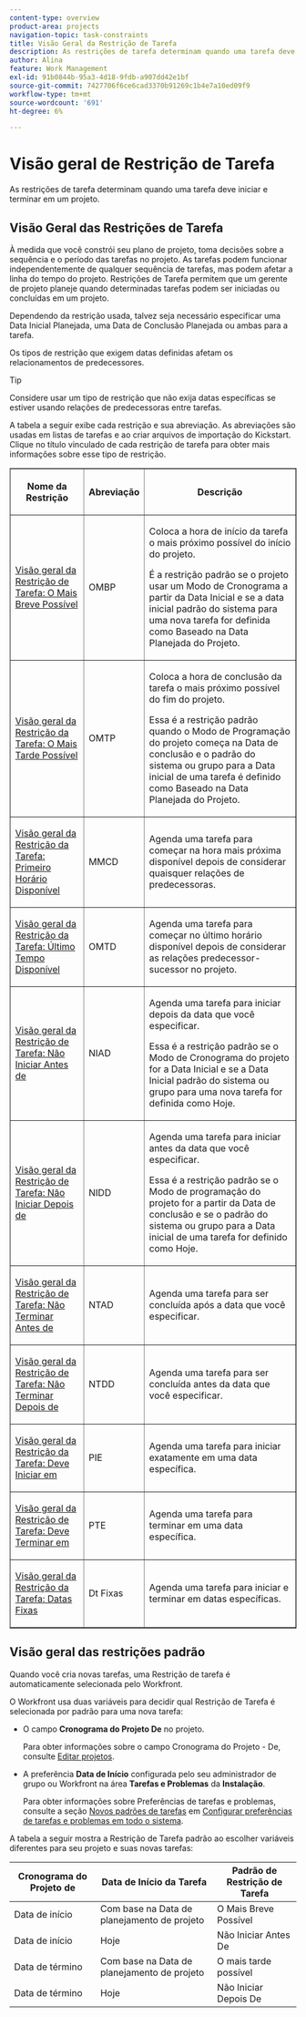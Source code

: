 ```yaml
---
content-type: overview
product-area: projects
navigation-topic: task-constraints
title: Visão Geral da Restrição de Tarefa
description: As restrições de tarefa determinam quando uma tarefa deve iniciar e terminar em um projeto.
author: Alina
feature: Work Management
exl-id: 91b0844b-95a3-4d18-9fdb-a907dd42e1bf
source-git-commit: 7427706f6ce6cad3370b91269c1b4e7a10ed09f9
workflow-type: tm+mt
source-wordcount: '691'
ht-degree: 6%

---
```


# Visão geral de Restrição de Tarefa

<!-- Audited: 12/2023 -->

As restrições de tarefa determinam quando uma tarefa deve iniciar e terminar em um projeto.

## Visão Geral das Restrições de Tarefa

À medida que você constrói seu plano de projeto, toma decisões sobre a sequência e o período das tarefas no projeto. As tarefas podem funcionar independentemente de qualquer sequência de tarefas, mas podem afetar a linha do tempo do projeto. Restrições de Tarefa permitem que um gerente de projeto planeje quando determinadas tarefas podem ser iniciadas ou concluídas em um projeto.

Dependendo da restrição usada, talvez seja necessário especificar uma Data Inicial Planejada, uma Data de Conclusão Planejada ou ambas para a tarefa.

Os tipos de restrição que exigem datas definidas afetam os relacionamentos de predecessores.

>[!TIP]
>
>Considere usar um tipo de restrição que não exija datas específicas se estiver usando relações de predecessoras entre tarefas.

A tabela a seguir exibe cada restrição e sua abreviação. As abreviações são usadas em listas de tarefas e ao criar arquivos de importação do Kickstart. Clique no título vinculado de cada restrição de tarefa para obter mais informações sobre esse tipo de restrição.

<table border="1" cellspacing="15" cellpadding="1"> 
 <col> 
 <col> 
 <col>
 <thead> 
  <tr> 
   <th> <p><strong>Nome da Restrição</strong> </p> </th> 
   <th> <p><strong>Abreviação</strong> </p> </th> 
   <th> <p><strong>Descrição</strong> </p> </th> 
  </tr> 
 </thead> 
 <tbody> 
  <tr> 
   <td scope="col"> <p><a href="../../../manage-work/tasks/task-constraints/as-soon-as-possible.md" class="MCXref xref">Visão geral da Restrição de Tarefa: O Mais Breve Possível</a> </p> </td> 
   <td scope="col"> <p>OMBP</p> </td>
   <td scope="col"> <p>Coloca a hora de início da tarefa o mais próximo possível do início do projeto.</p> 
   <p>É a restrição padrão se o projeto usar um Modo de Cronograma a partir da Data Inicial e se a data inicial padrão do sistema para uma nova tarefa for definida como Baseado na Data Planejada do Projeto. </p>
   </td> 
  </tr> 
  <tr> 
   <td scope="col"> <p><a href="../../../manage-work/tasks/task-constraints/as-late-as-possible.md" class="MCXref xref">Visão geral da Restrição da Tarefa: O Mais Tarde Possível </a> </p> </td> 
   <td scope="col"> <p>OMTP</p> </td> 
   <td scope="col"> <p>Coloca a hora de conclusão da tarefa o mais próximo possível do fim do projeto.</p> 
   <p>Essa é a restrição padrão quando o Modo de Programação do projeto começa na Data de conclusão e o padrão do sistema ou grupo para a Data inicial de uma tarefa é definido como Baseado na Data Planejada do Projeto. </p>
   </td> 
  </tr> 
  <tr> 
   <td scope="col"> <p><a href="../../../manage-work/tasks/task-constraints/earliest-available-time.md" class="MCXref xref">Visão geral da Restrição da Tarefa: Primeiro Horário Disponível</a> </p> </td> 
   <td scope="col"> <p>MMCD</p> </td> 
 <td scope="col"> <p>Agenda uma tarefa para começar na hora mais próxima disponível depois de considerar quaisquer relações de predecessoras.</p> </td>
  </tr> 
  <tr> 
   <td scope="col"> <p><a href="../../../manage-work/tasks/task-constraints/latest-available-time.md" class="MCXref xref">Visão geral da Restrição da Tarefa: Último Tempo Disponível</a> </p> </td> 
   <td scope="col"> <p>OMTD</p> </td> 
   <td scope="col"> <p>Agenda uma tarefa para começar no último horário disponível depois de considerar as relações predecessor-sucessor no projeto.</p> </td>
  </tr> 
  <tr> 
   <td scope="col"> <p><a href="../../../manage-work/tasks/task-constraints/start-no-earlier-than.md" class="MCXref xref">Visão geral da Restrição de Tarefa: Não Iniciar Antes de</a> </p> </td> 
   <td scope="col"> <p>NIAD</p> </td> 
   <td scope="col"> <p>Agenda uma tarefa para iniciar depois da data que você especificar.</p> 
   <p>Essa é a restrição padrão se o Modo de Cronograma do projeto for a Data Inicial e se a Data Inicial padrão do sistema ou grupo para uma nova tarefa for definida como Hoje.   </td> 
  </tr> 
  <tr> 
   <td scope="col"> <p><a href="../../../manage-work/tasks/task-constraints/start-no-later-than.md" class="MCXref xref">Visão geral da Restrição de Tarefa: Não Iniciar Depois de </a> </p> </td> 
   <td scope="col"> <p>NIDD</p> </td> 
   <td scope="col"> <p>Agenda uma tarefa para iniciar antes da data que você especificar.</p> 
   <p>Essa é a restrição padrão se o Modo de programação do projeto for a partir da Data de conclusão e se o padrão do sistema ou grupo para a Data inicial de uma tarefa for definido como Hoje. 
   </td> 
  </tr> 
  <tr> 
   <td scope="col"> <p><a href="../../../manage-work/tasks/task-constraints/finish-no-earlier-than.md" class="MCXref xref">Visão geral da Restrição de Tarefa: Não Terminar Antes de</a> </p> </td> 
   <td scope="col"> <p>NTAD</p> </td>
   <td scope="col"> <p>Agenda uma tarefa para ser concluída após a data que você especificar.</p> </td> 
  </tr> 
  <tr> 
   <td scope="col"> <p><a href="../../../manage-work/tasks/task-constraints/finish-no-later-than.md" class="MCXref xref">Visão geral da Restrição de Tarefa: Não Terminar Depois de </a> </p> </td> 
   <td scope="col"> <p>NTDD</p> </td> 
   <td scope="col"> <p>Agenda uma tarefa para ser concluída antes da data que você especificar.</p> </td> 
  </tr> 
  <tr> 
   <td> <p><a href="../../../manage-work/tasks/task-constraints/must-start-on.md" class="MCXref xref">Visão geral da Restrição da Tarefa: Deve Iniciar em </a> </p> </td> 
   <td scope="col"> <p>PIE</p> </td> 
   <td scope="col"> <p>Agenda uma tarefa para iniciar exatamente em uma data específica.</p> </td> 
  </tr> 
  <tr> 
   <td> <p><a href="../../../manage-work/tasks/task-constraints/must-finish-on.md" class="MCXref xref">Visão geral da Restrição de Tarefa: Deve Terminar em</a> </p> </td> 
   <td scope="col"> <p>PTE</p> </td> 
   <td scope="col"> <p>Agenda uma tarefa para terminar em uma data específica.</p> </td>
  </tr> 
  <tr> 
   <td> <p><a href="../../../manage-work/tasks/task-constraints/fixed-dates.md" class="MCXref xref">Visão geral da Restrição da Tarefa: Datas Fixas</a> </p> </td> 
   <td> <p>Dt Fixas</p> </td> 
   <td> <p>Agenda uma tarefa para iniciar e terminar em datas específicas.</p> </td> 
  </tr> 
 </tbody> 
</table>

## Visão geral das restrições padrão

Quando você cria novas tarefas, uma Restrição de tarefa é automaticamente selecionada pelo Workfront.

O Workfront usa duas variáveis para decidir qual Restrição de Tarefa é selecionada por padrão para uma nova tarefa:

* O campo **Cronograma do Projeto De** no projeto.

  Para obter informações sobre o campo Cronograma do Projeto - De, consulte [Editar projetos](../../../manage-work/projects/manage-projects/edit-projects.md).

* A preferência **Data de Início** configurada pelo seu administrador de grupo ou Workfront na área **Tarefas e Problemas** da **Instalação**.

  Para obter informações sobre Preferências de tarefas e problemas, consulte a seção [Novos padrões de tarefas](../../../administration-and-setup/set-up-workfront/configure-system-defaults/set-task-issue-preferences.md#new-task-defaults) em [Configurar preferências de tarefas e problemas em todo o sistema](../../../administration-and-setup/set-up-workfront/configure-system-defaults/set-task-issue-preferences.md).

A tabela a seguir mostra a Restrição de Tarefa padrão ao escolher variáveis diferentes para seu projeto e suas novas tarefas:

| Cronograma do Projeto de | Data de Início da Tarefa | Padrão de Restrição de Tarefa |
|---|---|---|
| Data de início | Com base na Data de planejamento de projeto | O Mais Breve Possível |
| Data de início | Hoje | Não Iniciar Antes De |
| Data de término | Com base na Data de planejamento de projeto | O mais tarde possível |
| Data de término | Hoje | Não Iniciar Depois De |
